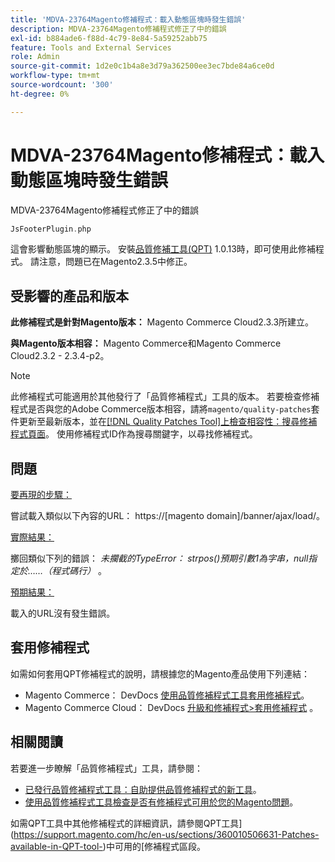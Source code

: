 ```yaml
---
title: 'MDVA-23764Magento修補程式：載入動態區塊時發生錯誤'
description: MDVA-23764Magento修補程式修正了中的錯誤
exl-id: b884ade6-f88d-4c79-8e84-5a59252abb75
feature: Tools and External Services
role: Admin
source-git-commit: 1d2e0c1b4a8e3d79a362500ee3ec7bde84a6ce0d
workflow-type: tm+mt
source-wordcount: '300'
ht-degree: 0%

---
```


# MDVA-23764Magento修補程式：載入動態區塊時發生錯誤

MDVA-23764Magento修補程式修正了中的錯誤

```php
JsFooterPlugin.php
```

這會影響動態區塊的顯示。 安裝[品質修補工具(QPT)](https://devdocs.magento.com/guides/v2.4/comp-mgr/patching.html#mqp) 1.0.13時，即可使用此修補程式。 請注意，問題已在Magento2.3.5中修正。

## 受影響的產品和版本

**此修補程式是針對Magento版本：** Magento Commerce Cloud2.3.3所建立。

**與Magento版本相容：** Magento Commerce和Magento Commerce Cloud2.3.2 - 2.3.4-p2。

>[!NOTE]
>
>此修補程式可能適用於其他發行了「品質修補程式」工具的版本。 若要檢查修補程式是否與您的Adobe Commerce版本相容，請將`magento/quality-patches`套件更新至最新版本，並在[[!DNL Quality Patches Tool]上檢查相容性：搜尋修補程式頁面](https://devdocs.magento.com/quality-patches/tool.html#patch-grid)。 使用修補程式ID作為搜尋關鍵字，以尋找修補程式。

## 問題

<u>要再現的步驟：</u>

嘗試載入類似以下內容的URL： https://\[magento domain\]/banner/ajax/load/。

<u>實際結果：</u>

擲回類似下列的錯誤： *未攔截的TypeError： strpos()預期引數1為字串，null指定於……（程式碼行）* 。

<u>預期結果：</u>

載入的URL沒有發生錯誤。

## 套用修補程式

如需如何套用QPT修補程式的說明，請根據您的Magento產品使用下列連結：

* Magento Commerce： DevDocs [使用品質修補程式工具套用修補程式](https://devdocs.magento.com/guides/v2.4/comp-mgr/patching/mqp.html)。
* Magento Commerce Cloud： DevDocs [升級和修補程式>套用修補程式](https://devdocs.magento.com/cloud/project/project-patch.html) 。

## 相關閱讀

若要進一步瞭解「品質修補程式」工具，請參閱：

* [已發行品質修補程式工具：自助提供品質修補程式的新工具](/help/announcements/adobe-commerce-announcements/magento-quality-patches-released-new-tool-to-self-serve-quality-patches.md)。
* [使用品質修補程式工具檢查是否有修補程式可用於您的Magento問題](/help/support-tools/patches-available-in-qpt-tool/check-patch-for-magento-issue-with-magento-quality-patches.md)。

如需QPT工具中其他修補程式的詳細資訊，請參閱QPT工具](https://support.magento.com/hc/en-us/sections/360010506631-Patches-available-in-QPT-tool-)中可用的[修補程式區段。
